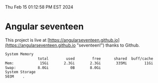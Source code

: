 Thu Feb 15 01:12:58 PM EST 2024

# Angular seventeen


This project is live at [https://angularseventeen.github.io](https://angularseventeen.github.io "seventeen!") thanks to Github.

```bash
System Memory
               total        used        free      shared  buff/cache   available
Mem:            15Gi       2.3Gi       2.3Gi       335Mi        11Gi        12Gi
Swap:          8.0Gi          0B       8.0Gi
System Storage
503M	.
